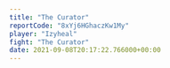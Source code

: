 ```yaml
---
title: "The Curator"
reportCode: "8xYj6HGhaczKw1My"
player: "Izyheal"
fight: "The Curator"
date: 2021-09-08T20:17:22.766000+00:00
---
```

